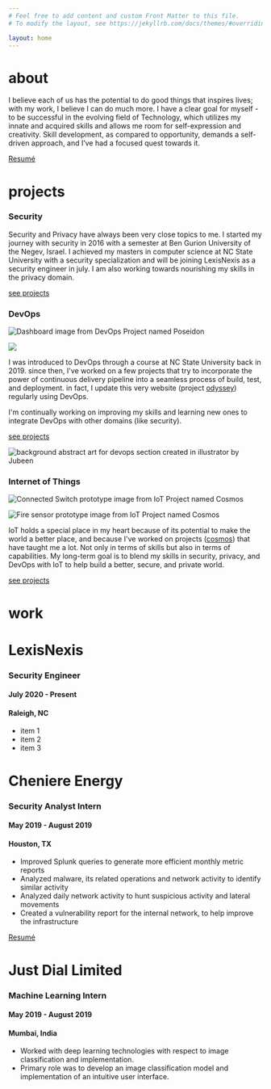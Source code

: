 ```yaml
---
# Feel free to add content and custom Front Matter to this file.
# To modify the layout, see https://jekyllrb.com/docs/themes/#overriding-theme-defaults

layout: home
---
```

      

about
=====

I believe each of us has the potential to do good things that inspires lives; with my work, I believe I can do much more. I have a clear goal for myself - to be successful in the evolving field of Technology, which utilizes my innate and acquired skills and allows me room for self-expression and creativity. Skill development, as compared to opportunity, demands a self-driven approach, and I’ve had a focused quest towards it.

[Resumé](https://project-odyssey.s3.us-east-2.amazonaws.com/Odyssey-Resources/Resume/JubeenShah-Resume.pdf)


projects
========

### Security

Security and Privacy have always been very close topics to me. I started my journey with security in 2016 with a semester at Ben Gurion University of the Negev, Israel. I achieved my masters in computer science at NC State University with a security specialization and will be joining LexisNexis as a security engineer in july. I am also working towards nourishing my skills in the privacy domain.

[see projects](./projects/security.html)


### DevOps

![Dashboard image from DevOps Project named Poseidon](https://project-odyssey.s3.us-east-2.amazonaws.com/22d27973b298ca363a72590a46d26d65.png)

![](https://project-odyssey.s3.us-east-2.amazonaws.com/9e27bf0382944aa66e5e702bc04bfb2b.png)

I was introduced to DevOps through a course at NC State University back in 2019. since then, I've worked on a few projects that try to incorporate the power of continuous delivery pipeline into a seamless process of build, test, and deployment. in fact, I update this very website (project [odyssey](./projects/devops/2020-06-06-odyssey.markdown)) regularly using DevOps.  
  
I'm continually working on improving my skills and learning new ones to integrate DevOps with other domains (like security).

[see projects](./projects/02-devops.markdown)

![background abstract art for devops section created in illustrator by Jubeen](https://project-odyssey.s3.us-east-2.amazonaws.com/7abaf6ecc40238c3064cac1fb23b6546.svg)


### Internet of Things

![Connected Switch prototype image from IoT Project named Cosmos](https://project-odyssey.s3.us-east-2.amazonaws.com/6e2f522020f46a07cb072ce2dfcccc2c.jpg)

![Fire sensor prototype image from IoT Project named Cosmos](https://project-odyssey.s3.us-east-2.amazonaws.com/ae21b8dc4ac25e36b0dfe0cb901fe0d4.jpg)

IoT holds a special place in my heart because of its potential to make the world a better place, and because I've worked on projects ([cosmos](./projects/iot/2017-11-02cosmos.markdown)) that have taught me a lot. Not only in terms of skills but also in terms of capabilities. My long-term goal is to blend my skills in security, privacy, and DevOps with IoT to help build a better, secure, and private world.

[see projects](./projects/03-iot.markdown)

work
====

LexisNexis
==========

### Security Engineer

#### July 2020 - Present

#### Raleigh, NC

*   item 1
*   item 2
*   item 3

Cheniere Energy
===============

### Security Analyst Intern

#### May 2019 - August 2019

#### Houston, TX

*   Improved Splunk queries to generate more efficient monthly metric reports
*   Analyzed malware, its related operations and network activity to identify similar activity
*   Analyzed daily network activity to hunt suspicious activity and lateral movements
*   Created a vulnerability report for the internal network, to help improve the infrastructure

[Resumé](https://project-odyssey.s3.us-east-2.amazonaws.com/Odyssey-Resources/Resume/JubeenShah-Resume.pdf)

Just Dial Limited
=================

### Machine Learning Intern

#### May 2019 - August 2019

#### Mumbai, India

*   Worked with deep learning technologies with respect to image classification and implementation.
*   Primary role was to develop an image classification model and implementation of an intuitive user interface.


[](./education/pursuing.markdown)

